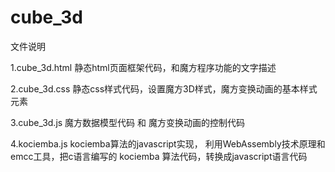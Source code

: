 # cube_3d
文件说明

1.cube_3d.html  静态html页面框架代码，和魔方程序功能的文字描述

2.cube_3d.css   静态css样式代码，设置魔方3D样式，魔方变换动画的基本样式元素

3.cube_3d.js    魔方数据模型代码 和 魔方变换动画的控制代码

4.kociemba.js   kociemba算法的javascript实现，
                利用WebAssembly技术原理和emcc工具，把c语言编写的 kociemba 算法代码，转换成javascript语言代码
